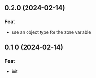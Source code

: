 ## 0.2.0 (2024-02-14)

### Feat

- use an object type for the zone variable

## 0.1.0 (2024-02-14)

### Feat

- init
